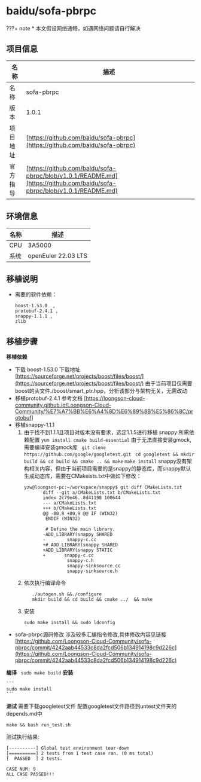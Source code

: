 # baidu/sofa-pbrpc

<!-- note -->
???+ note
    * 本文假设网络通畅，如遇网络问题请自行解决
<!-- note end -->

## 项目信息
|名称       |描述|
|--         |--|
|名称       |sofa-pbrpc|
|版本       |1.0.1|
|项目地址   |[https://github.com/baidu/sofa-pbrpc](https://github.com/baidu/sofa-pbrpc)|
|官方指导   |[https://github.com/baidu/sofa-pbrpc/blob/v1.0.1/README.md](https://github.com/baidu/sofa-pbrpc/blob/v1.0.1/README.md)|

## 环境信息

|名称       |描述|
|--         |--|
|CPU        |3A5000|
|系统       | openEuler 22.03 LTS |

## 移植说明
- 需要的软件依赖：
    ```
    boost-1.53.0  ,
    protobuf-2.4.1 ,
    snappy-1.1.1 ,
    zlib
    ```
## 移植步骤

__移植依赖__
  - 下载 boost-1.53.0
     下载地址 [https://sourceforge.net/projects/boost/files/boost/](https://sourceforge.net/projects/boost/files/boost/)
  	 由于当前项目仅需要boost的头文件./boost/smart_ptr.hpp，分析该部分与架构无关，无需改动
  - 移植protobuf-2.4.1
     参考文档 [https://loongson-cloud-community.github.io/Loongson-Cloud-Community/%E7%A7%BB%E6%A4%8D%E6%89%8B%E5%86%8C/protobuf]
  - 移植snappy-1.1.1
     1. 由于找不到1.1.1且项目对版本没有要求，选定1.1.5进行移植
	    snappy 所需依赖配置
	    ` yum install cmake build-essential ` 
         由于无法直接安装gmock,需要编译安装gmock库
	    `  git clone https://github.com/google/googletest.git `
	    ` cd googletest && mkdir build && cd build && cmake .. && make`
	    ` make install `
	    snappy没有架构相关内容，但由于当前项目需要的是snappy的静态库，而snappy默认生成动态库，需要在CMakeists.txt中做如下修改：
		 ```
		 yzw@loongson-pc:~/workspace/snappy$ git diff CMakeLists.txt
				diff --git a/CMakeLists.txt b/CMakeLists.txt
				index 2c79e46..8d41198 100644
				--- a/CMakeLists.txt
				+++ b/CMakeLists.txt
				@@ -80,8 +80,9 @@ IF (WIN32)
				 ENDIF (WIN32)
				 
				 # Define the main library.
				-ADD_LIBRARY(snappy SHARED
				-        snappy-c.cc
				+# ADD_LIBRARY(snappy SHARED
				+ADD_LIBRARY(snappy STATIC        
				+       snappy-c.cc
						 snappy-c.h
						 snappy-sinksource.cc
						 snappy-sinksource.h
		 ```
     2. 依次执行编译命令
		 ``` 
			./autogen.sh &&./configure
			mkdir build && cd build && cmake ../  && make 
		 ```
     3. 安装
		 ```
		 sudo make install && sudo ldconfig 
		 ```
   - sofa-pbrpc源码修改
	  涉及较多汇编指令修改,具体修改内容见链接[https://github.com/Loongson-Cloud-Community/sofa-pbrpc/commit/4242aab44533c8da2fcd506b134914198c9d226c](https://github.com/Loongson-Cloud-Community/sofa-pbrpc/commit/4242aab44533c8da2fcd506b134914198c9d226c)

__编译__
	``` 
	sudo make build
	```
__安装__

	```
	sudo make install
	```

__测试__
需要下载googletest文件
配置googletest文件路径到untest文件夹的depends.md中
```
make && bash run_test.sh
```
测试执行结果:
```
[----------] Global test environment tear-down
[==========] 2 tests from 1 test case ran. (0 ms total)
[  PASSED  ] 2 tests.

CASE NUM: 9
ALL CASE PASSED!!!
```
